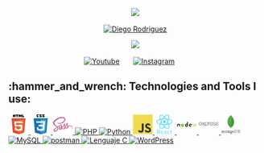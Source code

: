 <p align="center">
  <a href="https://github.com/Haonter">
    <img src="https://readme-typing-svg.demolab.com/?lines=🙋🏻‍♂️%20Hi!,%20my%20name%20is%20Diego%20Rodriguez;&font=Fira%20Code&center=true&width=650&color=0a94b2&vCenter=true&pause=15000&size=30" /></a>
</p>
<p align="center">
  <a href="https://github.com/Haonter">
    <img src="https://www.careerguide.com/career/wp-content/uploads/2020/03/full-stack-development.gif" width="320px" alt="Diego Rodriguez" />
  </a>
</p>

<p align="center">
  <a href="https://github.com/Haonter">
    <img src="https://readme-typing-svg.demolab.com/?lines=I'm%20a%20Full-Stack%20Web%20Developer%20💻;☝🏻%20I%20have%20knowledge%20about;HTML,%20CSS,%20SASS,%20PHP;Python,%20JavaScript,%20React,%20Node,%20Express;%20MongoDB,%20MySQL,%20C%20and%20WordPress;I%20like%20to%20code,%20the%20Metal%20music%20🤘🏻%20and;%20learn%20new%20things%20everytime!;Currently%20i'm%20working%20from%20home;%20and%20still%20learning%20👨🏻‍💻&font=Fira%20Code&center=true&width=650&color=0a94b2&vCenter=true&pause=200&size=22" /></a>
</p>

<!-- Social icons section -->
<p align="center">
  <a href="https://www.youtube.com/@HaonterDev"><img width="32px" alt="Youtube" title="Youtube" src="https://i.imgur.com/raE8eQy.png"/></a>
  &#8287;&#8287;&#8287;&#8287;&#8287;
  <a href="https://www.instagram.com/didacusdev"><img width="32px" alt="Instagram" title="Instagram" src="https://i.imgur.com/0Q8VJ80.png"/></a>
  &#8287;&#8287;&#8287;&#8287;&#8287;
</p>

<h2 align="left">:hammer_and_wrench: Technologies and Tools I use:</h2>
<p align="left">
    <a href="https://www.w3.org/html/" target="_blank"> <img src="https://raw.githubusercontent.com/devicons/devicon/master/icons/html5/html5-original-wordmark.svg" alt="html5" width="40" height="40"/> </a>
    <a href="https://www.w3schools.com/css/" target="_blank"> <img src="https://raw.githubusercontent.com/devicons/devicon/master/icons/css3/css3-original-wordmark.svg" alt="css3" width="40" height="40"/> </a>
<a href="https://sass-lang.com" target="_blank"> <img src="https://raw.githubusercontent.com/devicons/devicon/master/icons/sass/sass-original.svg" alt="sass" width="40" height="40"/> </a>
  <a href="https://www.php.net/manual/es/intro-whatis.php" target="_blank"> <img src="https://upload.wikimedia.org/wikipedia/commons/thumb/2/27/PHP-logo.svg/2560px-PHP-logo.svg.png" alt="PHP" width="40"/> </a>
<a href="https://pypi.org/" target="_blank"> <img src="https://upload.wikimedia.org/wikipedia/commons/thumb/c/c3/Python-logo-notext.svg/1869px-Python-logo-notext.svg.png" alt="Python" width="40" height="40"/> </a>
    <a href="https://developer.mozilla.org/en-US/docs/Web/JavaScript" target="_blank"> <img src="https://raw.githubusercontent.com/devicons/devicon/master/icons/javascript/javascript-original.svg" alt="javascript" width="40" height="40"/> </a>
<a href="https://reactjs.org/" target="_blank"> <img src="https://raw.githubusercontent.com/devicons/devicon/master/icons/react/react-original-wordmark.svg" alt="react" width="40" height="40"/> </a>
<a href="https://nodejs.org" target="_blank"> <img src="https://raw.githubusercontent.com/devicons/devicon/master/icons/nodejs/nodejs-original-wordmark.svg" alt="nodejs" width="40" height="40"/> </a>
    <a href="https://expressjs.com" target="_blank"> <img src="https://raw.githubusercontent.com/devicons/devicon/master/icons/express/express-original-wordmark.svg" alt="express" width="40" height="40"/> </a>
    <a href="https://www.mongodb.com/" target="_blank"> <img src="https://raw.githubusercontent.com/devicons/devicon/master/icons/mongodb/mongodb-original-wordmark.svg" alt="mongodb" width="40" height="40"/> </a>
  <a href="https://www.mysql.com/ " target="_blank"> <img src="https://www.vectorlogo.zone/logos/mysql/mysql-official.svg" alt="MySQL" width="40" height="40"/> </a>
<a href="https://www.postman.com/" target="_blank"> <img src="https://www.vectorlogo.zone/logos/getpostman/getpostman-icon.svg" alt="postman" width="40" height="40"/> </a>
  <a href="https://learn.microsoft.com/es-es/cpp/c-language/?view=msvc-170 " target="_blank"> <img src="https://i.pinimg.com/originals/13/a8/94/13a89487b6a28c9fd6fee57cf6bc5e2c.png" alt="Lenguaje C" width="40"/> </a>
<a href="https://wordpress.com/es/" target="_blank"> <img src="https://upload.wikimedia.org/wikipedia/commons/thumb/a/ae/WordPress.svg/1200px-WordPress.svg.png" alt="WordPress" width="60"/> </a>
</p>
